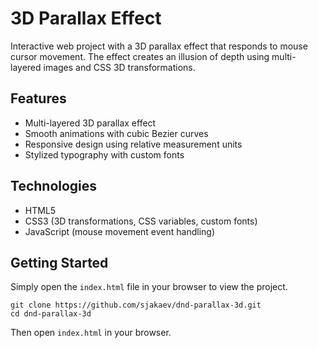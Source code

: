 # 3D Parallax Effect

Interactive web project with a 3D parallax effect that responds to mouse cursor movement. The effect creates an illusion of depth using multi-layered images and CSS 3D transformations.

## Features

- Multi-layered 3D parallax effect
- Smooth animations with cubic Bezier curves
- Responsive design using relative measurement units
- Stylized typography with custom fonts

## Technologies

- HTML5
- CSS3 (3D transformations, CSS variables, custom fonts)
- JavaScript (mouse movement event handling)

## Getting Started

Simply open the `index.html` file in your browser to view the project.

```
git clone https://github.com/sjakaev/dnd-parallax-3d.git
cd dnd-parallax-3d
```

Then open `index.html` in your browser.
